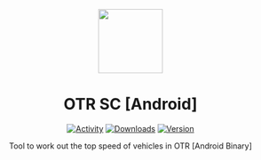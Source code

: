 <div align="center">

<img src="https://github.com/OTR-Speed-Calculator/android/blob/main/app/src/main/res/mipmap-xxxhdpi/ic_launcher_round.png"  height="116px" width="116px">

# OTR SC [Android]

[![Activity](https://img.shields.io/github/commit-activity/m/OTR-Speed-Calculator/android)](https://github.com/OTR-Speed-Calculator/android/commits/main)
[![Downloads](https://img.shields.io/github/downloads/OTR-Speed-Calculator/android/total)](https://github.com/OTR-Speed-Calculator/android/releases)
[![Version](https://img.shields.io/github/v/release/OTR-Speed-Calculator/android?display_name=tag)](https://github.com/OTR-Speed-Calculator/android/releases/latest)

Tool to work out the top speed of vehicles in OTR [Android Binary]

</div>
